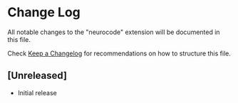 # Change Log

All notable changes to the "neurocode" extension will be documented in this file.

Check [Keep a Changelog](http://keepachangelog.com/) for recommendations on how to structure this file.

## [Unreleased]

- Initial release